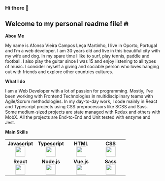 ### Hi there 👋
## Welcome to my personal readme file! 🔥

**Abou Me**

My name is Afonso Vieira Campos Leça Martinho, I live in Oporto, Portugal and I’m a web developer. I am 30 years old and live in this beautiful city with my wife and dog. In my spare time I like to surf, play tennis, paddle and football. I also play the guitar since I was 15 and enjoy listening to all types of music. I consider myself a giving and sociable person who loves hanging out with friends and explore other countries cultures.

**What I do**

I am a Web Developer with a lot of passion for programming. Mostly, I've been working with Frontend Technologies in multidisciplinary teams with Agile/Scrum methodologies. In my day-to-day work, I code mainly in React and Typescript projects using CSS preprocessors like SCSS and Sass. Some medium-sized projects are state managed with Redux and others with MobX. All the projects are End-to-End and Unit tested with enzyme and Jest.

**Main Skills**
    
<table width="320px">
    <tbody>
        <tr valign="top">
            <td width="80px" align="center">
            <span><strong>Javascript</strong></span><br>
            <img height="32px" src="https://cdn.jsdelivr.net/gh/devicons/devicon/icons/javascript/javascript-plain.svg">
            </td>
            <td width="80px" align="center">
            <span><strong>Typescript</strong></span><br>
            <img height="32px" src="https://cdn.jsdelivr.net/gh/devicons/devicon/icons/typescript/typescript-plain.svg">
            </td>
            <td width="80px" align="center">
            <span><strong>HTML</strong></span><br>
            <img height="32" src="https://cdn.jsdelivr.net/gh/devicons/devicon/icons/html5/html5-original.svg">
            </td>
            <td width="80px" align="center">
            <span><strong>CSS</strong></span><br>
            <img height="32px" src="https://cdn.jsdelivr.net/gh/devicons/devicon/icons/css3/css3-original.svg">
            </td>
        </tr>
        <tr valign="top">
            <td width="80px" align="center">
            <span><strong>React</strong></span><br>
            <img height="32px" src="https://cdn.jsdelivr.net/gh/devicons/devicon/icons/react/react-original.svg">
            </td>
            <td width="80px" align="center">
            <span><strong>Node.js</strong></span><br>
            <img height="32" src="https://cdn.jsdelivr.net/gh/devicons/devicon/icons/nodejs/nodejs-original.svg">
            </td>
            <td width="80px" align="center">
            <span><strong>Vue.js</strong></span><br>
            <img height="32px" src="https://cdn.jsdelivr.net/gh/devicons/devicon/icons/vuejs/vuejs-original.svg">
            <td width="80px" align="center">
            <span><strong>Sass</strong></span><br>
            <img height="32px" src="https://cdn.jsdelivr.net/gh/devicons/devicon/icons/sass/sass-original.svg">
            </td>
        </tr>
    </tbody>
</table>
